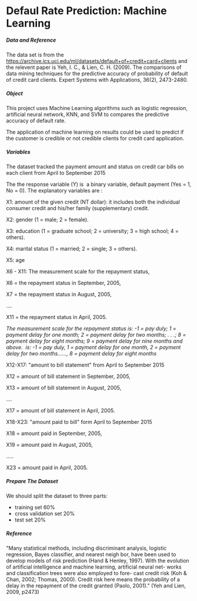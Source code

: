 # Defaul Rate Prediction: Machine Learning

##### Data and Reference

The data set is from the https://archive.ics.uci.edu/ml/datasets/default+of+credit+card+clients and the relevent paper is Yeh, I. C., & Lien, C. H. (2009). The comparisons of data mining techniques for the predictive accuracy of probability of default of credit card clients. Expert Systems with Applications, 36(2), 2473-2480.

##### Object 

This project uses Machine Learning algorithms such as logistic regression, artificial neural network, KNN, and SVM to compares the predictive accuracy of default rate.

The application of machine learning on results could be used to predict if the customer is credible or not credible clients for credit card application.

##### Variables

The dataset tracked the payment amount and status on credit car bills on each client from April to September 2015

The the response variable (Y) is  a binary variable, default payment (Yes = 1, No = 0).  The explanatory variables are :

X1: amount of the given credit (NT dollar): it includes both the individual consumer credit and his/her family (supplementary) credit.

X2: gender (1 = male; 2 = female). 

X3: education (1 = graduate school; 2 = university; 3 = high school; 4 = others). 

X4: marital status (1 = married; 2 = single; 3 = others). 

X5: age 

X6 - X11:  The measurement scale for the repayment status, 

X6 = the repayment status in September, 2005,

X7 = the repayment status in August, 2005,

....

X11 = the repayment status in April, 2005. 

*The measurement scale for the repayment status is: -1 = pay duly; 1 = payment delay for one month; 2 = payment delay for two months; . . .; 8 = payment delay for eight months; 9 = payment delay for nine months and above.  is: -1 = pay duly, 1 = payment delay for one month, 2 = payment delay for two months……, 8 = payment delay for eight months*

X12-X17: "amount to bill statement" from April to September 2015

X12 = amount of bill statement in September, 2005,

X13 = amount of bill statement in August, 2005,

 ....

X17 = amount of bill statement in April, 2005. 

X18-X23: "amount paid to bill" form April to September 2015

X18 = amount paid in September, 2005,

X19 = amount paid in August, 2005,

.....

X23 = amount paid in April, 2005. 

#####  Prepare The Dataset

We should split the dataset to three parts:

- training set 60%
- cross validation set 20%
- test set 20%

##### Reference

"Many statistical methods, including discriminant analysis, logistic regression, Bayes classifier, and nearest neigh bor, have been used to develop models of risk prediction (Hand & Henley, 1997). With the evolution of artificial intelligence and machine learning, artificial neural net- works and classification trees were also employed to fore- cast credit risk (Koh & Chan, 2002; Thomas, 2000). Credit risk here means the probability of a delay in the repayment of the credit granted (Paolo, 2001)." (Yeh and Lien, 2009, p2473)





